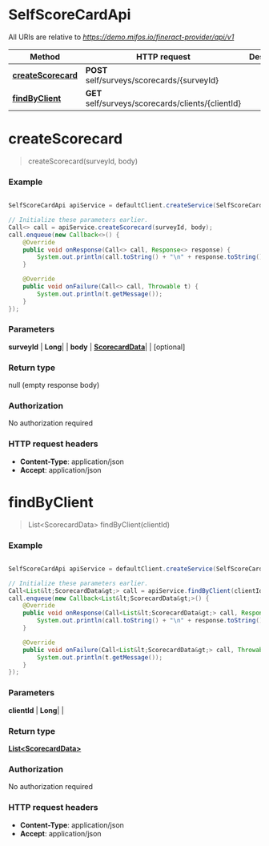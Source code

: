 # SelfScoreCardApi

All URIs are relative to *https://demo.mifos.io/fineract-provider/api/v1*

Method | HTTP request | Description
------------- | ------------- | -------------
[**createScorecard**](SelfScoreCardApi.md#createScorecard) | **POST** self/surveys/scorecards/{surveyId} | 
[**findByClient**](SelfScoreCardApi.md#findByClient) | **GET** self/surveys/scorecards/clients/{clientId} | 


<a name="createScorecard"></a>
# **createScorecard**
> createScorecard(surveyId, body)



### Example
```java

SelfScoreCardApi apiService = defaultClient.createService(SelfScoreCardApi.class);

// Initialize these parameters earlier.
Call<> call = apiService.createScorecard(surveyId, body);
call.enqueue(new Callback<>() {
    @Override
    public void onResponse(Call<> call, Response<> response) {
        System.out.println(call.toString() + "\n" + response.toString());
    }

    @Override
    public void onFailure(Call<> call, Throwable t) {
        System.out.println(t.getMessage());
    }
});

```

### Parameters

 **surveyId** | **Long**|  |
 **body** | [**ScorecardData**](ScorecardData.md)|  | [optional]

### Return type

null (empty response body)

### Authorization

No authorization required

### HTTP request headers

 - **Content-Type**: application/json
 - **Accept**: application/json

<a name="findByClient"></a>
# **findByClient**
> List&lt;ScorecardData&gt; findByClient(clientId)



### Example
```java

SelfScoreCardApi apiService = defaultClient.createService(SelfScoreCardApi.class);

// Initialize these parameters earlier.
Call<List&lt;ScorecardData&gt;> call = apiService.findByClient(clientId);
call.enqueue(new Callback<List&lt;ScorecardData&gt;>() {
    @Override
    public void onResponse(Call<List&lt;ScorecardData&gt;> call, Response<List&lt;ScorecardData&gt;> response) {
        System.out.println(call.toString() + "\n" + response.toString());
    }

    @Override
    public void onFailure(Call<List&lt;ScorecardData&gt;> call, Throwable t) {
        System.out.println(t.getMessage());
    }
});

```

### Parameters

 **clientId** | **Long**|  |

### Return type

[**List&lt;ScorecardData&gt;**](ScorecardData.md)

### Authorization

No authorization required

### HTTP request headers

 - **Content-Type**: application/json
 - **Accept**: application/json

